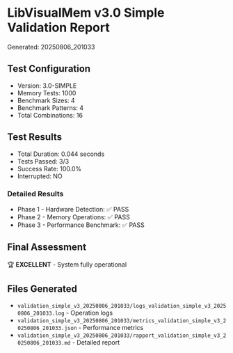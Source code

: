 # LibVisualMem v3.0 Simple Validation Report
Generated: 20250806_201033

## Test Configuration
- Version: 3.0-SIMPLE
- Memory Tests: 1000
- Benchmark Sizes: 4
- Benchmark Patterns: 4
- Total Combinations: 16

## Test Results
- Total Duration: 0.044 seconds
- Tests Passed: 3/3
- Success Rate: 100.0%
- Interrupted: NO

### Detailed Results
- Phase 1 - Hardware Detection: ✅ PASS
- Phase 2 - Memory Operations: ✅ PASS
- Phase 3 - Performance Benchmark: ✅ PASS

## Final Assessment
🏆 **EXCELLENT** - System fully operational

## Files Generated
- `validation_simple_v3_20250806_201033/logs_validation_simple_v3_20250806_201033.log` - Operation logs
- `validation_simple_v3_20250806_201033/metrics_validation_simple_v3_20250806_201033.json` - Performance metrics
- `validation_simple_v3_20250806_201033/rapport_validation_simple_v3_20250806_201033.md` - Detailed report
